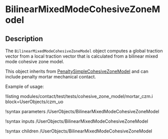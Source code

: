 # BilinearMixedModeCohesiveZoneModel

## Description

The `BilinearMixedModeCohesiveZoneModel` object computes a global traction vector
from a local traction vector that is calculated from a bilinear mixed mode cohesive
zone model.

This object inherits from [PenaltySimpleCohesiveZoneModel](/PenaltySimpleCohesiveZoneModel.md)
and can include penalty mortar mechanical contact.

Example of usage:

!listing modules/contact/test/tests/cohesive_zone_model/mortar_czm.i block=UserObjects/czm_uo

!syntax parameters /UserObjects/BilinearMixedModeCohesiveZoneModel

!syntax inputs /UserObjects/BilinearMixedModeCohesiveZoneModel

!syntax children /UserObjects/BilinearMixedModeCohesiveZoneModel
